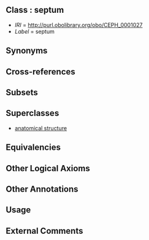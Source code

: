 
## Class : septum

 * *IRI* = http://purl.obolibrary.org/obo/CEPH_0001027
 * *Label* = septum

## Synonyms


## Cross-references


## Subsets


## Superclasses

 * [anatomical structure](../../UBERON/61/UBERON_0000061.md)

## Equivalencies


## Other Logical Axioms


## Other Annotations


## Usage


## External Comments

